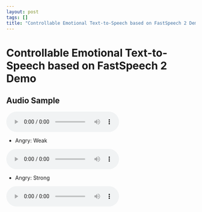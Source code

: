 ```yaml
---
layout: post
tags: []
title: "Controllable Emotional Text-to-Speech based on FastSpeech 2 Demo"
---
```


# Controllable Emotional Text-to-Speech based on FastSpeech 2 Demo

## Audio Sample

<audio controls>
    <source  type="audio/mp3" src='./assets/wav/step_100000_acriil_sad_00001772_mel_ang_0.mp3'>
</audio>

- Angry: Weak

<audio controls>
    <source src='./assets/wav/step_100000_acriil_sad_00001772_mel_ang_weak.mp3'>
</audio>

- Angry: Strong

<audio controls>
    <source src='./assets/wav/step_100000_acriil_sad_00001772_mel_ang_strong.mp3'>
</audio>
